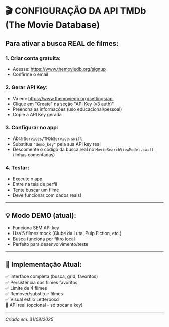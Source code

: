 # 🎬 CONFIGURAÇÃO DA API TMDb (The Movie Database)

## Para ativar a busca REAL de filmes:

### 1. **Criar conta gratuita:**
   - Acesse: https://www.themoviedb.org/signup
   - Confirme o email

### 2. **Gerar API Key:**
   - Vá em: https://www.themoviedb.org/settings/api
   - Clique em "Create" na seção "API Key (v3 auth)"
   - Preencha as informações (uso educacional/pessoal)
   - Copie a API Key gerada

### 3. **Configurar no app:**
   - Abra `Services/TMDbService.swift`
   - Substitua `"demo_key"` pela sua API key real
   - Descomente o código da busca real no `MovieSearchViewModel.swift` (linhas comentadas)

### 4. **Testar:**
   - Execute o app
   - Entre na tela de perfil
   - Tente buscar um filme
   - Deve funcionar com dados reais!

---

## 💡 **Modo DEMO (atual):**
- Funciona SEM API key
- Usa 5 filmes mock (Clube da Luta, Pulp Fiction, etc.)
- Busca funciona por filtro local
- Perfeito para desenvolvimento/teste

---

## 🔧 **Implementação Atual:**
✅ Interface completa (busca, grid, favoritos)  
✅ Persistência dos filmes favoritos  
✅ Limite de 4 filmes  
✅ Remover/substituir filmes  
✅ Visual estilo Letterboxd  
🔄 API real (opcional - só trocar a key)

---

*Criado em: 31/08/2025*
